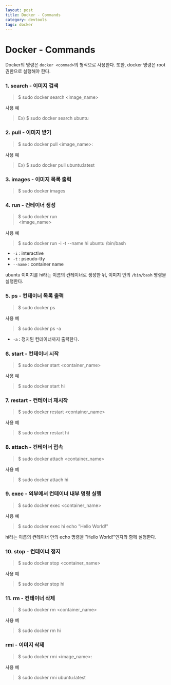 ```yaml
---
layout: post
title: Docker - Commands
category: devtools
tags: docker
---
```


# Docker - Commands

Docker의 명령은 `docker <commad>`의 형식으로 사용한다. 또한, docker 명령은 root 권한으로 실행해야 한다.

### 1. search - 이미지 검색

> $ sudo docker search <image_name>

사용 예

> Ex) $ sudo docker search ubuntu

### 2. pull - 이미지 받기

> $ sudo docker pull <image_name>:<tag>

사용 예

> Ex) $ sudo docker pull ubuntu:latest

### 3. images - 이미지 목록 출력

> $ sudo docker images

### 4. run - 컨테이너 생성

> $ sudo docker run <option> <image_name> <command>

사용 예

> $ sudo docker run -i -t --name hi ubuntu /bin/bash

- `-i` : interactive
- `-t` : pseudo-tty
- `--name` : container name

ubuntu 이미지를 hi라는 이름의 컨테이너로 생성한 뒤, 이미지 안의 `/bin/bash` 명령을 실행한다.

### 5. ps - 컨테이너 목록 출력

> $ sudo docker ps

사용 예

> $ sudo docker ps -a

- `-a` : 정지된 컨테이너까지 출력한다.

### 6. start - 컨테이너 시작

> $ sudo docker start <container_name>

사용 예

> $ sudo docker start hi

### 7. restart - 컨테이너 재시작

> $ sudo docker restart <container_name>

사용 예

> $ sudo docker restart hi

### 8. attach - 컨테이너 접속

> $ sudo docker attach <container_name>

사용 예

> $ sudo docker attach hi

### 9. exec - 외부에서 컨테이너 내부 명령 실행

> $ sudo docker exec <container_name> <command> <arguments>

사용 예

> $ sudo docker exec hi echo "Hello World!"

hi라는 이름의 컨테이너 안의 echo 명령을 "Hello World!"인자와 함께 실행한다.

### 10. stop - 컨테이너 정지

> $ sudo docker stop <container_name>

사용 예

> $ sudo docker stop hi

### 11. rm - 컨테이너 삭제

> $ sudo docker rm <container_name>

사용 예

> $ sudo docker rm hi

### rmi - 이미지 삭제

> $ sudo docker rmi <image_name>:<tag>

사용 예

> $ sudo docker rmi ubuntu:latest

